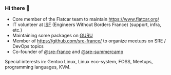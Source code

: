 ### Hi there 👋

* Core member of the Flatcar team to maintain https://www.flatcar.org/
* IT volunteer at [ISF](https://www.isf-france.org/) (Engineers Without Borders France) (support, infra, etc.)
* Maintaining some packages on [GURU](https://github.com/gentoo/guru/commits?author=tormath1)
* Member of https://github.com/sre-france/ to organize meetups on SRE / DevOps topics
* Co-founder of [@sre-france](https://github.com/sre-france/) and [@sre-summercamp](https://github.com/sre-summercamp/)

Special interests in: Gentoo Linux, Linux eco-system, FOSS, Meetups, programming languages, KVM.
